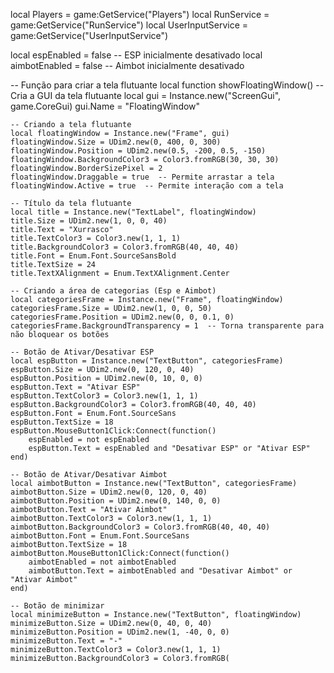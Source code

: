 local Players = game:GetService("Players")
local RunService = game:GetService("RunService")
local UserInputService = game:GetService("UserInputService")

local espEnabled = false  -- ESP inicialmente desativado
local aimbotEnabled = false  -- Aimbot inicialmente desativado

-- Função para criar a tela flutuante
local function showFloatingWindow()
    -- Cria a GUI da tela flutuante
    local gui = Instance.new("ScreenGui", game.CoreGui)
    gui.Name = "FloatingWindow"

    -- Criando a tela flutuante
    local floatingWindow = Instance.new("Frame", gui)
    floatingWindow.Size = UDim2.new(0, 400, 0, 300)
    floatingWindow.Position = UDim2.new(0.5, -200, 0.5, -150)
    floatingWindow.BackgroundColor3 = Color3.fromRGB(30, 30, 30)
    floatingWindow.BorderSizePixel = 2
    floatingWindow.Draggable = true  -- Permite arrastar a tela
    floatingWindow.Active = true  -- Permite interação com a tela

    -- Título da tela flutuante
    local title = Instance.new("TextLabel", floatingWindow)
    title.Size = UDim2.new(1, 0, 0, 40)
    title.Text = "Xurrasco"
    title.TextColor3 = Color3.new(1, 1, 1)
    title.BackgroundColor3 = Color3.fromRGB(40, 40, 40)
    title.Font = Enum.Font.SourceSansBold
    title.TextSize = 24
    title.TextXAlignment = Enum.TextXAlignment.Center

    -- Criando a área de categorias (Esp e Aimbot)
    local categoriesFrame = Instance.new("Frame", floatingWindow)
    categoriesFrame.Size = UDim2.new(1, 0, 0, 50)
    categoriesFrame.Position = UDim2.new(0, 0, 0.1, 0)
    categoriesFrame.BackgroundTransparency = 1  -- Torna transparente para não bloquear os botões

    -- Botão de Ativar/Desativar ESP
    local espButton = Instance.new("TextButton", categoriesFrame)
    espButton.Size = UDim2.new(0, 120, 0, 40)
    espButton.Position = UDim2.new(0, 10, 0, 0)
    espButton.Text = "Ativar ESP"
    espButton.TextColor3 = Color3.new(1, 1, 1)
    espButton.BackgroundColor3 = Color3.fromRGB(40, 40, 40)
    espButton.Font = Enum.Font.SourceSans
    espButton.TextSize = 18
    espButton.MouseButton1Click:Connect(function()
        espEnabled = not espEnabled
        espButton.Text = espEnabled and "Desativar ESP" or "Ativar ESP"
    end)

    -- Botão de Ativar/Desativar Aimbot
    local aimbotButton = Instance.new("TextButton", categoriesFrame)
    aimbotButton.Size = UDim2.new(0, 120, 0, 40)
    aimbotButton.Position = UDim2.new(0, 140, 0, 0)
    aimbotButton.Text = "Ativar Aimbot"
    aimbotButton.TextColor3 = Color3.new(1, 1, 1)
    aimbotButton.BackgroundColor3 = Color3.fromRGB(40, 40, 40)
    aimbotButton.Font = Enum.Font.SourceSans
    aimbotButton.TextSize = 18
    aimbotButton.MouseButton1Click:Connect(function()
        aimbotEnabled = not aimbotEnabled
        aimbotButton.Text = aimbotEnabled and "Desativar Aimbot" or "Ativar Aimbot"
    end)

    -- Botão de minimizar
    local minimizeButton = Instance.new("TextButton", floatingWindow)
    minimizeButton.Size = UDim2.new(0, 40, 0, 40)
    minimizeButton.Position = UDim2.new(1, -40, 0, 0)
    minimizeButton.Text = "-"
    minimizeButton.TextColor3 = Color3.new(1, 1, 1)
    minimizeButton.BackgroundColor3 = Color3.fromRGB(
